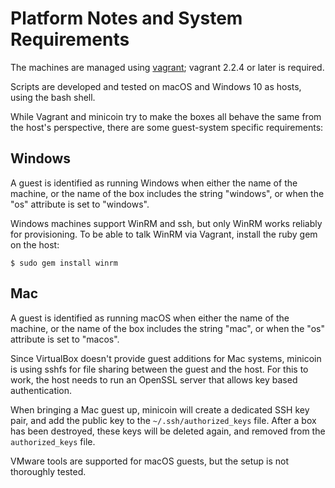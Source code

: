 # Platform Notes and System Requirements

The machines are managed using [vagrant](https://vagrantup.com); vagrant 2.2.4
or later is required.

Scripts are developed and tested on macOS and Windows 10 as hosts, using
the bash shell.

While Vagrant and minicoin try to make the boxes all behave the same from
the host's perspective, there are some guest-system specific requirements:

## Windows

A guest is identified as running Windows when either the name of the machine,
or the name of the box includes the string "windows", or when the "os" attribute
is set to "windows".

Windows machines support WinRM and ssh, but only WinRM works reliably for
provisioning. To be able to talk WinRM via Vagrant, install the ruby gem
on the host:

`$ sudo gem install winrm`

## Mac

A guest is identified as running macOS when either the name of the machine,
or the name of the box includes the string "mac", or when the "os" attribute
is set to "macos".

Since VirtualBox doesn't provide guest additions for Mac systems, minicoin is
using sshfs for file sharing between the guest and the host. For this to work,
the host needs to run an OpenSSL server that allows key based authentication.

When bringing a Mac guest up, minicoin will create a dedicated SSH key pair,
and add the public key to the `~/.ssh/authorized_keys` file. After a box has
been destroyed, these keys will be deleted again, and removed from the
`authorized_keys` file.

VMware tools are supported for macOS guests, but the setup is not thoroughly
tested.
